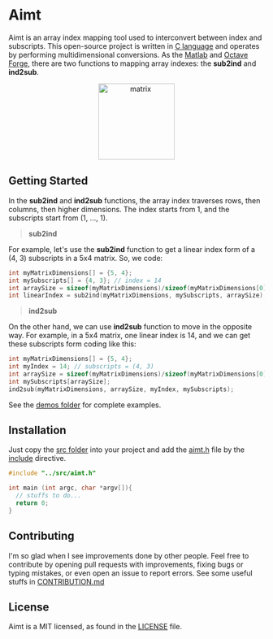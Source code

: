 # Aimt

Aimt is an array index mapping tool used to interconvert between index and subscripts. This open-source project is written in [C 
language](https://en.wikipedia.org/wiki/C_(programming_language)) and operates by performing multidimensional conversions. As the [Matlab](https://www.mathworks.com/) and 
[Octave Forge](https://octave.sourceforge.io/), there are two functions to mapping array indexes: the **sub2ind** and **ind2sub**.


<p align="center">
  <img src="https://dl.dropboxusercontent.com/s/e3m0kq4e6pru3ca/matrix.png?dl=0" alt="matrix" width="auto" height="150">
</p>


## Getting Started

In the **sub2ind** and **ind2sub** functions, the array index traverses rows, then columns, then higher dimensions. The index starts from 1, and the subscripts start from (1, ..., 1).

 > **sub2ind**

For example, let's use the **sub2ind** function to get a linear index form of a (4, 3) subscripts in a 5x4 matrix. So, we code:

```C
int myMatrixDimensions[] = {5, 4}; 
int mySubscripts[] = {4, 3}; // index = 14
int arraySize = sizeof(myMatrixDimensions)/sizeof(myMatrixDimensions[0]);
int linearIndex = sub2ind(myMatrixDimensions, mySubscripts, arraySize);
```

 > **ind2sub**

On the other hand, we can use **ind2sub** function to move in the opposite way. For example, in a 5x4 matrix, one linear index is 14, and we can get these subscripts form coding like this:

```C
int myMatrixDimensions[] = {5, 4}; 
int myIndex = 14; // subscripts = (4, 3)
int arraySize = sizeof(myMatrixDimensions)/sizeof(myMatrixDimensions[0]);
int mySubscripts[arraySize];
ind2sub(myMatrixDimensions, arraySize, myIndex, mySubscripts);
```
See the [demos folder](https://github.com/lobophf/aimt/tree/master/demo) for complete examples.

## Installation
Just copy the [src folder](https://github.com/lobophf/aimt/tree/master/src) into your project and add the [aimt.h](https://github.com/lobophf/aimt/blob/master/src/aimt.h) file by the [include](https://gcc.gnu.org/onlinedocs/cpp/Include-Syntax.html) directive.

``` C
#include "../src/aimt.h"

int main (int argc, char *argv[]){
  // stuffs to do...
  return 0;
}
```

## Contributing

I'm so glad when I see improvements done by other people. Feel free to contribute by opening pull requests with improvements, fixing bugs or typing mistakes, or even open an issue to report errors. See some useful stuffs in [CONTRIBUTION.md](https://github.com/lobophf/aimt/blob/master/docs/CONTRIBUTION.md)

## License

Aimt is a MIT licensed, as found in the [LICENSE](https://github.com/lobophf/aimt/blob/master/LICENSE) file.


